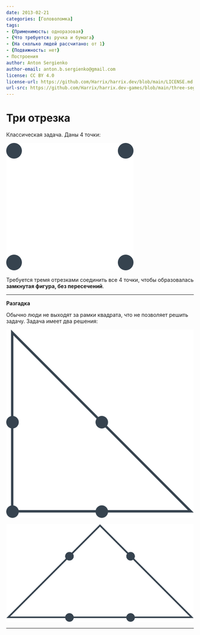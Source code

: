 ```yaml
---
date: 2013-02-21
categories: [Головоломка]
tags:
- {Применимость: одноразовая}
- {Что требуется: ручка и бумага}
- {На сколько людей рассчитано: от 1}
- {Подвижность: нет}
- Построения
author: Anton Sergienko
author-email: anton.b.sergienko@gmail.com
license: CC BY 4.0
license-url: https://github.com/Harrix/harrix.dev/blob/main/LICENSE.md
url-src: https://github.com/Harrix/harrix.dev-games/blob/main/three-segments/three-segments.md
---
```


# Три отрезка

Классическая задача. Даны 4 точки:

![Рисунок задачи](img/problem.svg)

Требуется тремя отрезками соединить все 4 точки, чтобы образовалась **замкнутая фигура, без пересечений**.

---

**Разгадка** <!-- !details -->

Обычно люди не выходят за рамки квадрата, что не позволяет решить задачу. Задача имеет два решения:

![Первое решение](img/solution_01.svg)

![Второе решение](img/solution_02.svg)

---
